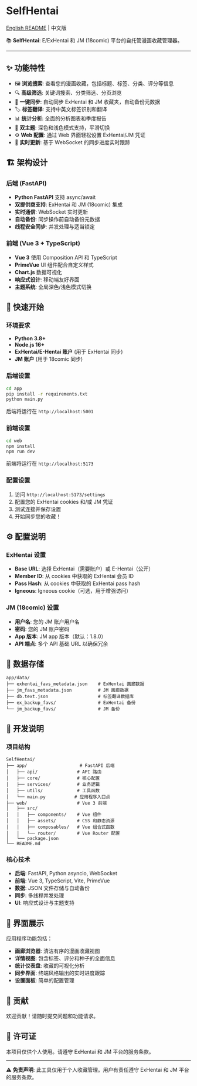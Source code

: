 # SelfHentai

[English README](./README.md) | 中文版

📚 **SelfHentai**: E/ExHentai 和 JM (18comic) 平台的自托管漫画收藏管理器。

---

## ✨ 功能特性

- 🖼️ **浏览搜索**: 查看您的漫画收藏，包括标题、标签、分类、评分等信息
- 🔍 **高级筛选**: 关键词搜索、分类筛选、分页浏览
- 🔁 **一键同步**: 自动同步 ExHentai 和 JM 收藏夹，自动备份元数据
- 🏷️ **标签翻译**: 支持中英文标签识别和翻译
- 📊 **统计分析**: 全面的分析图表和季度报告
- 🎨 **双主题**: 深色和浅色模式支持，平滑切换
- ⚙️ **Web 配置**: 通过 Web 界面轻松设置 ExHentai/JM 凭证
- 🔄 **实时更新**: 基于 WebSocket 的同步进度实时跟踪

## 🏗️ 架构设计

### 后端 (FastAPI)
- **Python FastAPI** 支持 async/await
- **双提供商支持**: ExHentai 和 JM (18comic) 集成
- **实时通信**: WebSocket 实时更新
- **自动备份**: 同步操作前自动备份元数据
- **线程安全同步**: 并发处理与适当锁定

### 前端 (Vue 3 + TypeScript)
- **Vue 3** 使用 Composition API 和 TypeScript
- **PrimeVue** UI 组件配合自定义样式
- **Chart.js** 数据可视化
- **响应式设计**: 移动端友好界面
- **主题系统**: 全局深色/浅色模式切换

## 🚀 快速开始

### 环境要求
- **Python 3.8+**
- **Node.js 16+**
- **ExHentai/E-Hentai 账户** (用于 ExHentai 同步)
- **JM 账户** (用于 18comic 同步)

### 后端设置
```bash
cd app
pip install -r requirements.txt
python main.py
```
后端将运行在 `http://localhost:5001`

### 前端设置
```bash
cd web
npm install
npm run dev
```
前端将运行在 `http://localhost:5173`

### 配置设置
1. 访问 `http://localhost:5173/settings`
2. 配置您的 ExHentai cookies 和/或 JM 凭证
3. 测试连接并保存设置
4. 开始同步您的收藏！

## ⚙️ 配置说明

### ExHentai 设置
- **Base URL**: 选择 ExHentai（需要账户）或 E-Hentai（公开）
- **Member ID**: 从 cookies 中获取的 ExHentai 会员 ID
- **Pass Hash**: 从 cookies 中获取的 ExHentai pass hash
- **Igneous**: Igneous cookie（可选，用于增强访问）

### JM (18comic) 设置
- **用户名**: 您的 JM 账户用户名
- **密码**: 您的 JM 账户密码
- **App 版本**: JM app 版本（默认：1.8.0）
- **API 端点**: 多个 API 基础 URL 以确保冗余

## 📁 数据存储

```
app/data/
├── exhentai_favs_metadata.json    # ExHentai 画廊数据
├── jm_favs_metadata.json          # JM 画廊数据
├── db.text.json                   # 标签翻译数据库
├── ex_backup_favs/                # ExHentai 备份
└── jm_backup_favs/                # JM 备份
```

## 🔧 开发说明

### 项目结构
```
SelfHentai/
├── app/                    # FastAPI 后端
│   ├── api/               # API 路由
│   ├── core/              # 核心配置
│   ├── services/          # 业务逻辑
│   ├── utils/             # 工具函数
│   └── main.py           # 应用程序入口点
├── web/                   # Vue 3 前端
│   ├── src/
│   │   ├── components/    # Vue 组件
│   │   ├── assets/        # CSS 和静态资源
│   │   ├── composables/   # Vue 组合式函数
│   │   └── router/        # Vue Router 配置
│   └── package.json
└── README.md
```

### 核心技术
- **后端**: FastAPI, Python asyncio, WebSocket
- **前端**: Vue 3, TypeScript, Vite, PrimeVue
- **数据**: JSON 文件存储与自动备份
- **同步**: 多线程并发处理
- **UI**: 响应式设计与主题支持

## 🌟 界面展示

应用程序功能包括：
- **画廊浏览器**: 清洁有序的漫画收藏视图
- **详情视图**: 包含标签、评分和种子的全面信息
- **统计仪表盘**: 收藏的可视化分析
- **同步界面**: 终端风格输出的实时进度跟踪
- **设置面板**: 简单的配置管理

## 🤝 贡献

欢迎贡献！请随时提交问题和功能请求。

## 📄 许可证

本项目仅供个人使用。请遵守 ExHentai 和 JM 平台的服务条款。

---

⚠️ **免责声明**: 此工具仅用于个人收藏管理。用户有责任遵守 ExHentai 和 JM 平台的服务条款。